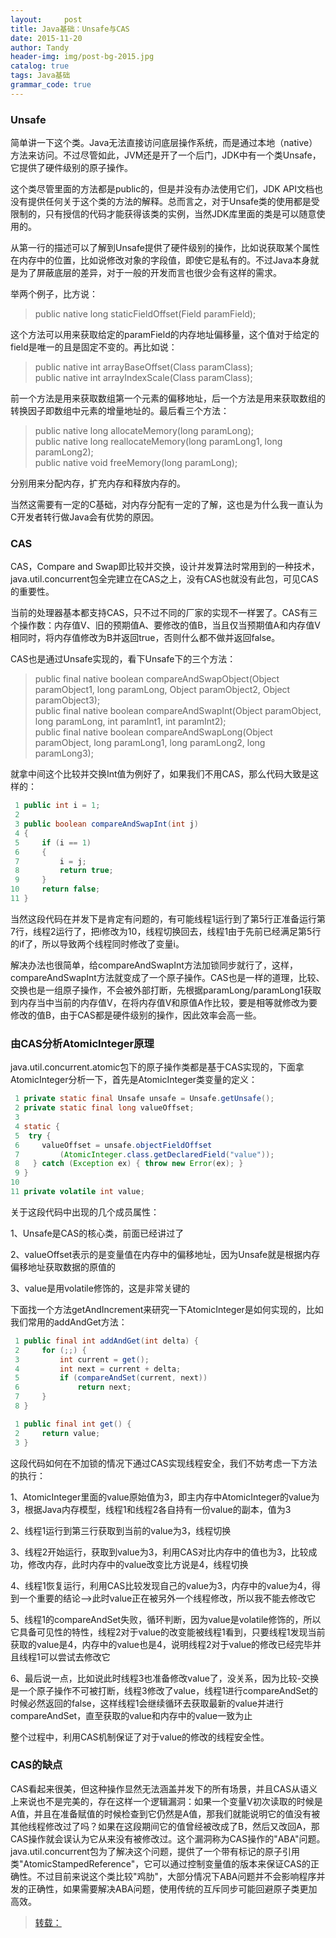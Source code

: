 ```yaml
---
layout:     post
title: Java基础：Unsafe与CAS
date: 2015-11-20
author: Tandy
header-img: img/post-bg-2015.jpg
catalog: true
tags: Java基础
grammar_code: true
---
```

### Unsafe
简单讲一下这个类。Java无法直接访问底层操作系统，而是通过本地（native）方法来访问。不过尽管如此，JVM还是开了一个后门，JDK中有一个类Unsafe，它提供了硬件级别的原子操作。

这个类尽管里面的方法都是public的，但是并没有办法使用它们，JDK API文档也没有提供任何关于这个类的方法的解释。总而言之，对于Unsafe类的使用都是受限制的，只有授信的代码才能获得该类的实例，当然JDK库里面的类是可以随意使用的。

从第一行的描述可以了解到Unsafe提供了硬件级别的操作，比如说获取某个属性在内存中的位置，比如说修改对象的字段值，即使它是私有的。不过Java本身就是为了屏蔽底层的差异，对于一般的开发而言也很少会有这样的需求。

举两个例子，比方说：
>public native long staticFieldOffset(Field paramField);

这个方法可以用来获取给定的paramField的内存地址偏移量，这个值对于给定的field是唯一的且是固定不变的。再比如说：
>public native int arrayBaseOffset(Class paramClass);<br>
>public native int arrayIndexScale(Class paramClass);

前一个方法是用来获取数组第一个元素的偏移地址，后一个方法是用来获取数组的转换因子即数组中元素的增量地址的。最后看三个方法：
>public native long allocateMemory(long paramLong);<br>
>public native long reallocateMemory(long paramLong1, long paramLong2);<br>
>public native void freeMemory(long paramLong);<br>

分别用来分配内存，扩充内存和释放内存的。

当然这需要有一定的C基础，对内存分配有一定的了解，这也是为什么我一直认为C开发者转行做Java会有优势的原因。

### CAS
CAS，Compare and Swap即比较并交换，设计并发算法时常用到的一种技术，java.util.concurrent包全完建立在CAS之上，没有CAS也就没有此包，可见CAS的重要性。

当前的处理器基本都支持CAS，只不过不同的厂家的实现不一样罢了。CAS有三个操作数：内存值V、旧的预期值A、要修改的值B，当且仅当预期值A和内存值V相同时，将内存值修改为B并返回true，否则什么都不做并返回false。

CAS也是通过Unsafe实现的，看下Unsafe下的三个方法：
>public final native boolean compareAndSwapObject(Object paramObject1, long paramLong, Object paramObject2, Object paramObject3);<br>
>public final native boolean compareAndSwapInt(Object paramObject, long paramLong, int paramInt1, int paramInt2);<br>
>public final native boolean compareAndSwapLong(Object paramObject, long paramLong1, long paramLong2, long paramLong3);<br>

就拿中间这个比较并交换Int值为例好了，如果我们不用CAS，那么代码大致是这样的：
``` java
 1 public int i = 1;
 2     
 3 public boolean compareAndSwapInt(int j)
 4 {
 5     if (i == 1)
 6     {
 7         i = j;
 8         return true;
 9     }
10     return false;
11 }
 ```
当然这段代码在并发下是肯定有问题的，有可能线程1运行到了第5行正准备运行第7行，线程2运行了，把i修改为10，线程切换回去，线程1由于先前已经满足第5行的if了，所以导致两个线程同时修改了变量i。

解决办法也很简单，给compareAndSwapInt方法加锁同步就行了，这样，compareAndSwapInt方法就变成了一个原子操作。CAS也是一样的道理，比较、交换也是一组原子操作，不会被外部打断，先根据paramLong/paramLong1获取到内存当中当前的内存值V，在将内存值V和原值A作比较，要是相等就修改为要修改的值B，由于CAS都是硬件级别的操作，因此效率会高一些。

### 由CAS分析AtomicInteger原理
java.util.concurrent.atomic包下的原子操作类都是基于CAS实现的，下面拿AtomicInteger分析一下，首先是AtomicInteger类变量的定义：

``` java
 1 private static final Unsafe unsafe = Unsafe.getUnsafe();
 2 private static final long valueOffset;
 3 
 4 static {
 5  try {
 6     valueOffset = unsafe.objectFieldOffset
 7         (AtomicInteger.class.getDeclaredField("value"));
 8   } catch (Exception ex) { throw new Error(ex); }
 9 }
10 
11 private volatile int value;
```
关于这段代码中出现的几个成员属性：

1、Unsafe是CAS的核心类，前面已经讲过了

2、valueOffset表示的是变量值在内存中的偏移地址，因为Unsafe就是根据内存偏移地址获取数据的原值的

3、value是用volatile修饰的，这是非常关键的

下面找一个方法getAndIncrement来研究一下AtomicInteger是如何实现的，比如我们常用的addAndGet方法：

``` java
 1 public final int addAndGet(int delta) {
 2     for (;;) {
 3         int current = get();
 4         int next = current + delta;
 5         if (compareAndSet(current, next))
 6             return next;
 7     }
 8 }
```
``` java
 1 public final int get() {
 2     return value;
 3 }
```
这段代码如何在不加锁的情况下通过CAS实现线程安全，我们不妨考虑一下方法的执行：

1、AtomicInteger里面的value原始值为3，即主内存中AtomicInteger的value为3，根据Java内存模型，线程1和线程2各自持有一份value的副本，值为3

2、线程1运行到第三行获取到当前的value为3，线程切换

3、线程2开始运行，获取到value为3，利用CAS对比内存中的值也为3，比较成功，修改内存，此时内存中的value改变比方说是4，线程切换

4、线程1恢复运行，利用CAS比较发现自己的value为3，内存中的value为4，得到一个重要的结论-->此时value正在被另外一个线程修改，所以我不能去修改它

5、线程1的compareAndSet失败，循环判断，因为value是volatile修饰的，所以它具备可见性的特性，线程2对于value的改变能被线程1看到，只要线程1发现当前获取的value是4，内存中的value也是4，说明线程2对于value的修改已经完毕并且线程1可以尝试去修改它

6、最后说一点，比如说此时线程3也准备修改value了，没关系，因为比较-交换是一个原子操作不可被打断，线程3修改了value，线程1进行compareAndSet的时候必然返回的false，这样线程1会继续循环去获取最新的value并进行compareAndSet，直至获取的value和内存中的value一致为止

整个过程中，利用CAS机制保证了对于value的修改的线程安全性。

### CAS的缺点

CAS看起来很美，但这种操作显然无法涵盖并发下的所有场景，并且CAS从语义上来说也不是完美的，存在这样一个逻辑漏洞：如果一个变量V初次读取的时候是A值，并且在准备赋值的时候检查到它仍然是A值，那我们就能说明它的值没有被其他线程修改过了吗？如果在这段期间它的值曾经被改成了B，然后又改回A，那CAS操作就会误认为它从来没有被修改过。这个漏洞称为CAS操作的"ABA"问题。java.util.concurrent包为了解决这个问题，提供了一个带有标记的原子引用类"AtomicStampedReference"，它可以通过控制变量值的版本来保证CAS的正确性。不过目前来说这个类比较"鸡肋"，大部分情况下ABA问题并不会影响程序并发的正确性，如果需要解决ABA问题，使用传统的互斥同步可能回避原子类更加高效。

>[转载：](http://www.cnblogs.com/xrq730/p/4976007.html)
